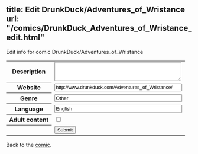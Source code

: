 title: Edit DrunkDuck/Adventures_of_Wristance
url: "/comics/DrunkDuck_Adventures_of_Wristance_edit.html"
---
Edit info for comic DrunkDuck/Adventures_of_Wristance

<form name="comic" action="http://gaepostmail.appspot.com/comic/" method="post">
<table class="comicinfo">
<tr>
<th>Description</th><td><textarea name="description" cols="40" rows="3"></textarea></td>
</tr>
<tr>
<th>Website</th><td><input type="text" name="url" value="http://www.drunkduck.com/Adventures_of_Wristance/" size="40"/></td>
</tr>
<tr>
<th>Genre</th><td><input type="text" name="genre" value="Other" size="40"/></td>
</tr>
<tr>
<th>Language</th><td><input type="text" name="language" value="English" size="40"/></td>
</tr>
<tr>
<th>Adult content</th><td><input type="checkbox" name="adult" value="adult" /></td>
</tr>
<tr>
<th></th><td>
<input type="hidden" name="comic" value="DrunkDuck_Adventures_of_Wristance" />
<input type="submit" name="submit" value="Submit" />
</td>
</tr>
</table>
</form>

Back to the [comic](DrunkDuck_Adventures_of_Wristance.html).
